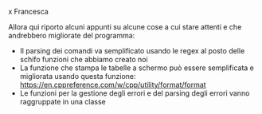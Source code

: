 x Francesca

Allora qui riporto alcuni appunti su alcune cose a cui stare attenti e che andrebbero migliorate del programma:
- Il parsing dei comandi va semplificato usando le regex al posto delle schifo funzioni che abbiamo creato noi
- La funzione che stampa le tabelle a schermo può essere semplificata e migliorata usando questa funzione: https://en.cppreference.com/w/cpp/utility/format/format
- Le funzioni per la gestione degli errori e del parsing degli errori vanno raggruppate in una classe 
